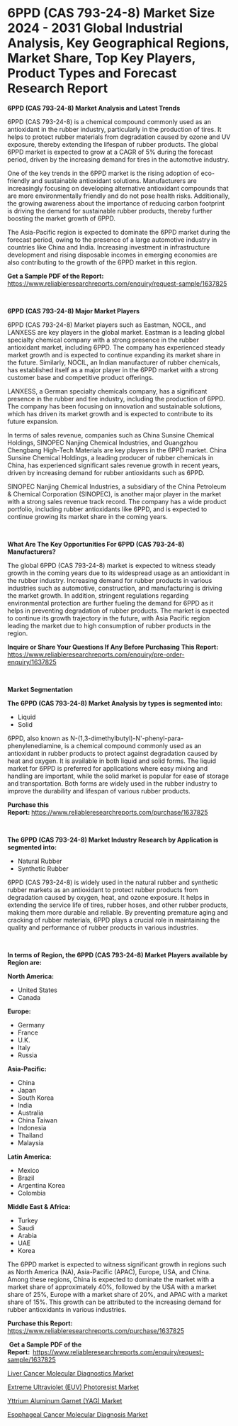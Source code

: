 <p><h1>6PPD (CAS 793-24-8) Market Size 2024 - 2031 Global Industrial Analysis, Key Geographical Regions, Market Share, Top Key Players, Product Types and Forecast Research Report</h1></p><p><strong>6PPD (CAS 793-24-8) Market Analysis and Latest Trends</strong></p>
<p><p>6PPD (CAS 793-24-8) is a chemical compound commonly used as an antioxidant in the rubber industry, particularly in the production of tires. It helps to protect rubber materials from degradation caused by ozone and UV exposure, thereby extending the lifespan of rubber products. The global 6PPD market is expected to grow at a CAGR of 5% during the forecast period, driven by the increasing demand for tires in the automotive industry.</p><p>One of the key trends in the 6PPD market is the rising adoption of eco-friendly and sustainable antioxidant solutions. Manufacturers are increasingly focusing on developing alternative antioxidant compounds that are more environmentally friendly and do not pose health risks. Additionally, the growing awareness about the importance of reducing carbon footprint is driving the demand for sustainable rubber products, thereby further boosting the market growth of 6PPD.</p><p>The Asia-Pacific region is expected to dominate the 6PPD market during the forecast period, owing to the presence of a large automotive industry in countries like China and India. Increasing investment in infrastructure development and rising disposable incomes in emerging economies are also contributing to the growth of the 6PPD market in this region.</p></p>
<p><strong>Get a Sample PDF of the Report:&nbsp;</strong> <a href="https://www.reliableresearchreports.com/enquiry/request-sample/1637825">https://www.reliableresearchreports.com/enquiry/request-sample/1637825</a></p>
<p>&nbsp;</p>
<p><strong>6PPD (CAS 793-24-8) Major Market Players</strong></p>
<p><p>6PPD (CAS 793-24-8) Market players such as Eastman, NOCIL, and LANXESS are key players in the global market. Eastman is a leading global specialty chemical company with a strong presence in the rubber antioxidant market, including 6PPD. The company has experienced steady market growth and is expected to continue expanding its market share in the future. Similarly, NOCIL, an Indian manufacturer of rubber chemicals, has established itself as a major player in the 6PPD market with a strong customer base and competitive product offerings.</p><p>LANXESS, a German specialty chemicals company, has a significant presence in the rubber and tire industry, including the production of 6PPD. The company has been focusing on innovation and sustainable solutions, which has driven its market growth and is expected to contribute to its future expansion.</p><p>In terms of sales revenue, companies such as China Sunsine Chemical Holdings, SINOPEC Nanjing Chemical Industries, and Guangzhou Chengbang High-Tech Materials are key players in the 6PPD market. China Sunsine Chemical Holdings, a leading producer of rubber chemicals in China, has experienced significant sales revenue growth in recent years, driven by increasing demand for rubber antioxidants such as 6PPD.</p><p>SINOPEC Nanjing Chemical Industries, a subsidiary of the China Petroleum & Chemical Corporation (SINOPEC), is another major player in the market with a strong sales revenue track record. The company has a wide product portfolio, including rubber antioxidants like 6PPD, and is expected to continue growing its market share in the coming years.</p></p>
<p>&nbsp;</p>
<p><strong>What Are The Key Opportunities For 6PPD (CAS 793-24-8) Manufacturers?</strong></p>
<p><p>The global 6PPD (CAS 793-24-8) market is expected to witness steady growth in the coming years due to its widespread usage as an antioxidant in the rubber industry. Increasing demand for rubber products in various industries such as automotive, construction, and manufacturing is driving the market growth. In addition, stringent regulations regarding environmental protection are further fueling the demand for 6PPD as it helps in preventing degradation of rubber products. The market is expected to continue its growth trajectory in the future, with Asia Pacific region leading the market due to high consumption of rubber products in the region.</p></p>
<p><strong>Inquire or Share Your Questions If Any Before Purchasing This Report:</strong> <a href="https://www.reliableresearchreports.com/enquiry/pre-order-enquiry/1637825">https://www.reliableresearchreports.com/enquiry/pre-order-enquiry/1637825</a></p>
<p>&nbsp;</p>
<p><strong>Market Segmentation</strong></p>
<p><strong>The 6PPD (CAS 793-24-8) Market Analysis by types is segmented into:</strong></p>
<p><ul><li>Liquid</li><li>Solid</li></ul></p>
<p><p>6PPD, also known as N-(1,3-dimethylbutyl)-N'-phenyl-para-phenylenediamine, is a chemical compound commonly used as an antioxidant in rubber products to protect against degradation caused by heat and oxygen. It is available in both liquid and solid forms. The liquid market for 6PPD is preferred for applications where easy mixing and handling are important, while the solid market is popular for ease of storage and transportation. Both forms are widely used in the rubber industry to improve the durability and lifespan of various rubber products.</p></p>
<p><strong>Purchase this Report:&nbsp;</strong><a href="https://www.reliableresearchreports.com/purchase/1637825">https://www.reliableresearchreports.com/purchase/1637825</a></p>
<p>&nbsp;</p>
<p><strong>The 6PPD (CAS 793-24-8) Market Industry Research by Application is segmented into:</strong></p>
<p><ul><li>Natural Rubber</li><li>Synthetic Rubber</li></ul></p>
<p><p>6PPD (CAS 793-24-8) is widely used in the natural rubber and synthetic rubber markets as an antioxidant to protect rubber products from degradation caused by oxygen, heat, and ozone exposure. It helps in extending the service life of tires, rubber hoses, and other rubber products, making them more durable and reliable. By preventing premature aging and cracking of rubber materials, 6PPD plays a crucial role in maintaining the quality and performance of rubber products in various industries.</p></p>
<p>&nbsp;</p>
<p><strong>In terms of Region, the 6PPD (CAS 793-24-8) Market Players available by Region are:</strong></p>
<p>
    <p> <strong> North America: </strong>
        <ul>
            <li>United States</li>
            <li>Canada</li>
        </ul>
        </p> 
    <p> <strong> Europe: </strong>
        <ul>
            <li>Germany</li>
            <li>France</li>
            <li>U.K.</li>
            <li>Italy</li>
            <li>Russia</li>
        </ul>
        </p> 
    <p> <strong> Asia-Pacific: </strong>
        <ul>
            <li>China</li>
            <li>Japan</li>
            <li>South Korea</li>
            <li>India</li>
            <li>Australia</li>
            <li>China Taiwan</li>
            <li>Indonesia</li>
            <li>Thailand</li>
            <li>Malaysia</li>
        </ul>
        </p> 
    <p> <strong> Latin America: </strong>
        <ul>
            <li>Mexico</li>
            <li>Brazil</li>
            <li>Argentina Korea</li>
            <li>Colombia</li>
        </ul>
        </p> 
    <p> <strong> Middle East & Africa: </strong>
        <ul>
            <li>Turkey</li>
            <li>Saudi</li>
            <li>Arabia</li>
            <li>UAE</li>
            <li>Korea</li>
        </ul>
    </p>
    </p>
<p><p>The 6PPD market is expected to witness significant growth in regions such as North America (NA), Asia-Pacific (APAC), Europe, USA, and China. Among these regions, China is expected to dominate the market with a market share of approximately 40%, followed by the USA with a market share of 25%, Europe with a market share of 20%, and APAC with a market share of 15%. This growth can be attributed to the increasing demand for rubber antioxidants in various industries.</p></p>
<p><strong>Purchase this Report: </strong><a href="https://www.reliableresearchreports.com/purchase/1637825">https://www.reliableresearchreports.com/purchase/1637825</a></p>
<p>&nbsp;<strong>Get a Sample PDF of the Report:&nbsp;&nbsp;</strong><a href="https://www.reliableresearchreports.com/enquiry/request-sample/1637825">https://www.reliableresearchreports.com/enquiry/request-sample/1637825</a></p>
<p><strong></strong></p>
<p><p><a href="https://issuu.com/reportprime-2/docs/liver-cancer-molecular-diagnostics-market-size-203">Liver Cancer Molecular Diagnostics Market</a></p><p><a href="https://github.com/jerrycopelandthomaswsqd8q/Market-Research-Report-List-1/blob/main/extreme-ultraviolet-euv-photoresist-market.md">Extreme Ultraviolet (EUV) Photoresist Market</a></p><p><a href="https://github.com/brenzgnarento/Market-Research-Report-List-1/blob/main/yttrium-aluminum-garnet-yag-market.md">Yttrium Aluminum Garnet (YAG) Market</a></p><p><a href="https://issuu.com/reportprime-2/docs/esophageal-cancer-molecular-diagnosis-market-size-">Esophageal Cancer Molecular Diagnosis Market</a></p></p>